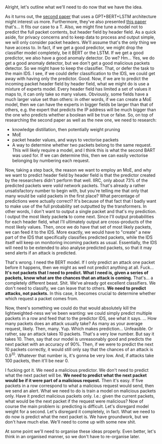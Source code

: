 Alright, let's outline what we'll need to do now that we have the idea.

As it turns out, the [second paper](https://arxiv.org/html/2408.14045v1) that uses a GPT+BERT+LSTM architecture might interest us more. Furthermore, they've also presented [this paper](https://www.sciencedirect.com/science/article/abs/pii/S0957417423025472) that's... It fits our case to a T.
Also, we might fine tune a model not to predict the full packet contents, but header field by header field.
As a quick aside, for privacy concerns and to keep data to process and output simple, we will only consider packet headers. We'll assume that's the only thing we have access to.
In fact, if we get a good predictor, we might drop the classifier model completely, be it BERT or the LSTM. If we get a good predictor, we also have a good anomaly detector.
Do we? Hm... Yes, we do get a good anomaly detector, but we don't get a good malicious packets detector. So we might have to keep the classifier. That, or defer the task to the main IDS. I see, if we could defer classification to the IDS, we could get away with having only the predictor.
Good. Now, if we are to predict the incoming packet header field by header field, what we might do is use a mixture of experts model. Every header field has limited a set of values it maps to, it can only take so many values. Obviously, some fields have a much larger value set than others: in other words, if we can create a MoE model, then we can have the experts in bigger fields be larger than that of others, e.g. the expert that predicts the IP address will be much bigger than the one who predicts whether a boolean will be true or false.
So, on top of researching the second paper as well as the new one, we need to research:
- knowledge distillation, then potentially weight pruning
- MoE
- packet header values, and ways to vectorise packets
- A way to determine whether two packets belong to the same request. This will likely require a model, and I think this is what the second BART was used for. If we can determine this, then we can easily vectorise belonging by numbering each request.

Now, taking a step back, the reason we want to employ an MoE, and why we want to predict header field by header field is that the predictor created by the researchers didn't perform that well. IIRC, only about 73% of the predicted packets were *valid* network packets. That's already a rather unsatisfactory number to begin with, but you're telling me that only that many would be valid packets in the first place? What percentage of predictions were actually correct?
It's because of that fact that I badly want to make use of the full probability set outputted by the transformers. In other words, I don't want to output a single packet and that's my prediction. I output the most likely packet**s** to come next. Since I'll output probabilities for each header field, what I'll ultimately output are cross-products of the most likely values.
Then, once we do have that set of most likely packets, we can feed it to the IDS. More exactly, we would have to "create" a new part of the IDS that specifically classifies predicted packets, while the IDS itself will keep on monitoring incoming packets as usual.
Essentially, the IDS will need to be extended to also analyse predicted packets, so that it may send alerts if an attack is predicted.

That's wrong. I need the BERT model. If I only predict an attack one packet before it happens, then we might as well not predict anything at all.
Fuck...
**It's not packets that I need to predict. What I need is, given a series of packets, know what are the chances that an attack is coming.**
That's... a completely different beast. Shit. We've already got excellent classifiers. We don't need to classify, we can leave that to others. **We need to predict attacks, not packets.**
In this case, it becomes crucial to determine whether which request a packet comes from.

Now, there's something we could do that would absolutely kill the lightweighted-ness we've been wanting: we could simply predict multiple packets in a row and feed that to the predictor IDS, see what it says.
... How many packets does an attack usually take? As many as your average request, likely. Then, many. Yup. Which makes prediction... Unfeasible.
Or rather, say an attack takes 10 packets. That's a very low number. But say it takes 10. Then, say that our model is unreasonably good and predicts the next packet with an accuracy of 90%. Then, if we were to predict the next 10 packets correctly, it would still only say that the chances of an attack is $0.9^{10}$. Whatever that number is, it's gonna be very low. And, if attacks take 100 packets, then it'll be near 0.

I fucking got it. We need a malicious predictor. We don't need to predict what the next packet will be. **We need to predict what the next packet would be if it were part of a malicious request.**
Then it's easy. If five packets in a row correspond to what a malicious request would send, then we send an alert.
What we need to do is train a model on malicious packets only. Have it predict malicious packets only. I.e.: given the current packets, what would be the next packet if the request were malicious?
Now of course the main problem is: predicting is difficult. Let's disregard model weight for a second. Let's disregard it completely, in fact. What we need to do now is predict what the next packet is. We have groundwork, but we don't have much else. We'll need to come up with some new shit.

At some point we'll need to organise these ideas properly. Even better, let's think in an organised manner, so we don't have to re-organise later.


